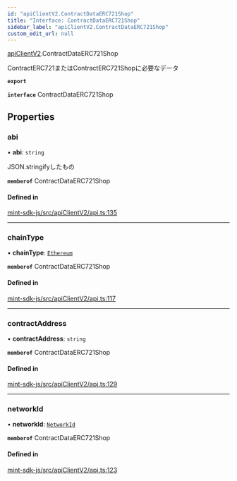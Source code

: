 ```yaml
---
id: "apiClientV2.ContractDataERC721Shop"
title: "Interface: ContractDataERC721Shop"
sidebar_label: "apiClientV2.ContractDataERC721Shop"
custom_edit_url: null
---
```


[apiClientV2](../modules/apiClientV2).ContractDataERC721Shop

ContractERC721またはContractERC721Shopに必要なデータ

**`export`**

**`interface`** ContractDataERC721Shop

## Properties

### abi

• **abi**: `string`

JSON.stringifyしたもの

**`memberof`** ContractDataERC721Shop

#### Defined in

[mint-sdk-js/src/apiClientV2/api.ts:135](https://github.com/KyuzanInc/mint-sdk-js/blob/116138b/src/apiClientV2/api.ts#L135)

___

### chainType

• **chainType**: [`Ethereum`](../enums/apiClientV2.ChainType#ethereum)

**`memberof`** ContractDataERC721Shop

#### Defined in

[mint-sdk-js/src/apiClientV2/api.ts:117](https://github.com/KyuzanInc/mint-sdk-js/blob/116138b/src/apiClientV2/api.ts#L117)

___

### contractAddress

• **contractAddress**: `string`

**`memberof`** ContractDataERC721Shop

#### Defined in

[mint-sdk-js/src/apiClientV2/api.ts:129](https://github.com/KyuzanInc/mint-sdk-js/blob/116138b/src/apiClientV2/api.ts#L129)

___

### networkId

• **networkId**: [`NetworkId`](../enums/apiClientV2.NetworkId)

**`memberof`** ContractDataERC721Shop

#### Defined in

[mint-sdk-js/src/apiClientV2/api.ts:123](https://github.com/KyuzanInc/mint-sdk-js/blob/116138b/src/apiClientV2/api.ts#L123)
